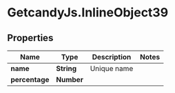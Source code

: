 # GetcandyJs.InlineObject39

## Properties

Name | Type | Description | Notes
------------ | ------------- | ------------- | -------------
**name** | **String** | Unique name | 
**percentage** | **Number** |  | 


